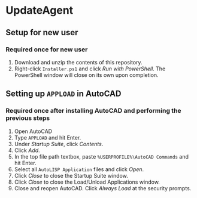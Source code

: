 # UpdateAgent
## Setup for new user
### Required once for new user
1. Download and unzip the contents of this repository.
1. Right-click `Installer.ps1` and click *Run with PowerShell*. The PowerShell window will close on its own upon completion.

## Setting up `APPLOAD` in AutoCAD
### Required once after installing AutoCAD and performing the previous steps
1. Open AutoCAD
1. Type `APPLOAD` and hit Enter.
1. Under *Startup Suite*, click *Contents*.
1. Click *Add*.
1. In the top file path textbox, paste `%USERPROFILE%\AutoCAD Commands` and hit Enter.
1. Select all `AutoLISP Application` files and click *Open*.
1. Click *Close* to close the Startup Suite window.
1. Click *Close* to close the Load/Unload Applications window.
1. Close and reopen AutoCAD. Click *Always Load* at the security prompts.